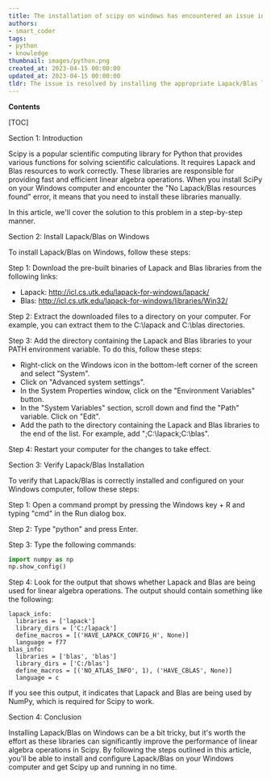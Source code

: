 ```yaml
---
title: The installation of scipy on windows has encountered an issue in which lapack/blas resources cannot be found
authors:
- smart_coder
tags:
- python
- knowledge
thumbnail: images/python.png
created_at: 2023-04-15 00:00:00
updated_at: 2023-04-15 00:00:00
tldr: The issue is resolved by installing the appropriate Lapack/Blas libraries on the system or using a pre-built Scipy package that includes them.
---
```


**Contents**

[TOC]

Section 1: Introduction

Scipy is a popular scientific computing library for Python that provides various functions for solving scientific calculations. It requires Lapack and Blas resources to work correctly. These libraries are responsible for providing fast and efficient linear algebra operations. When you install SciPy on your Windows computer and encounter the "No Lapack/Blas resources found" error, it means that you need to install these libraries manually.

In this article, we'll cover the solution to this problem in a step-by-step manner.

Section 2: Install Lapack/Blas on Windows

To install Lapack/Blas on Windows, follow these steps:

Step 1: Download the pre-built binaries of Lapack and Blas libraries from the following links:

- Lapack: http://icl.cs.utk.edu/lapack-for-windows/lapack/
- Blas: http://icl.cs.utk.edu/lapack-for-windows/libraries/Win32/

Step 2: Extract the downloaded files to a directory on your computer. For example, you can extract them to the C:\lapack and C:\blas directories.

Step 3: Add the directory containing the Lapack and Blas libraries to your PATH environment variable. To do this, follow these steps:

- Right-click on the Windows icon in the bottom-left corner of the screen and select "System".
- Click on "Advanced system settings".
- In the System Properties window, click on the "Environment Variables" button.
- In the "System Variables" section, scroll down and find the "Path" variable. Click on "Edit".
- Add the path to the directory containing the Lapack and Blas libraries to the end of the list. For example, add ";C:\lapack;C:\blas".

Step 4: Restart your computer for the changes to take effect.

Section 3: Verify Lapack/Blas Installation

To verify that Lapack/Blas is correctly installed and configured on your Windows computer, follow these steps:

Step 1: Open a command prompt by pressing the Windows key + R and typing "cmd" in the Run dialog box.

Step 2: Type "python" and press Enter.

Step 3: Type the following commands:

```python
import numpy as np
np.show_config()
```

Step 4: Look for the output that shows whether Lapack and Blas are being used for linear algebra operations. The output should contain something like the following:

```
lapack_info:
  libraries = ['lapack']
  library_dirs = ['C:/lapack']
  define_macros = [('HAVE_LAPACK_CONFIG_H', None)]
  language = f77
blas_info:
  libraries = ['blas', 'blas']
  library_dirs = ['C:/blas']
  define_macros = [('NO_ATLAS_INFO', 1), ('HAVE_CBLAS', None)]
  language = c
```

If you see this output, it indicates that Lapack and Blas are being used by NumPy, which is required for Scipy to work.

Section 4: Conclusion

Installing Lapack/Blas on Windows can be a bit tricky, but it's worth the effort as these libraries can significantly improve the performance of linear algebra operations in Scipy. By following the steps outlined in this article, you'll be able to install and configure Lapack/Blas on your Windows computer and get Scipy up and running in no time.
